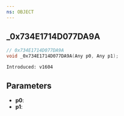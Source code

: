 ```yaml
---
ns: OBJECT
---
```

## _0x734E1714D077DA9A

```c
// 0x734E1714D077DA9A
void _0x734E1714D077DA9A(Any p0, Any p1);
```

```
Introduced: v1604
```

## Parameters
* **p0**:
* **p1**:

